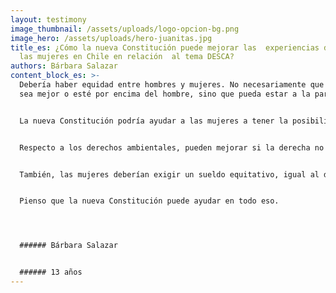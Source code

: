 ```yaml
---
layout: testimony
image_thumbnail: /assets/uploads/logo-opcion-bg.png
image_hero: /assets/uploads/hero-juanitas.jpg
title_es: ¿Cómo la nueva Constitución puede mejorar las  experiencias de vida de
  las mujeres en Chile en relación  al tema DESCA?
authors: Bárbara Salazar
content_block_es: >-
  Debería haber equidad entre hombres y mujeres. No necesariamente que la mujer 
  sea mejor o esté por encima del hombre, sino que pueda estar a la par. 


  La nueva Constitución podría ayudar a las mujeres a tener la posibilidad de decidir  sobre su cuerpo, en caso que quiera abortar, o no, pues hay mujeres que tienen a  sus hijos e hijas, pero no los quieren. Después esos hijos sufren y andan en la calle. 


  Respecto a los derechos ambientales, pueden mejorar si la derecha no se mete, si  los empresarios no se meten. Porque ellos nunca querrán dejar de explotar la tierra,  las aguas, el mar… a ellos la plata los manda. 


  También, las mujeres deberían exigir un sueldo equitativo, igual al de los hombres  si es el mismo trabajo. Y la salud no debería ser más cara para las mujeres, solo  por ser mujeres. 


  Pienso que la nueva Constitución puede ayudar en todo eso.




  ###### Bárbara Salazar 


  ###### 13 años
---
```

